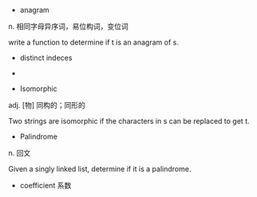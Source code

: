 - anagram

n. 相同字母异序词，易位构词，变位词

write a function to determine if t is an anagram of s.

- distinct indeces

- 


- Isomorphic

adj. [物] 同构的；同形的

Two strings are isomorphic if the characters in s can be replaced to get t.


- Palindrome

n. 回文

Given a singly linked list, determine if it is a palindrome.

- coefficient
系数